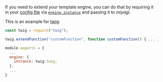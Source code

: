 If you need to extend your template engine, you can do that by requiring it in your [config file](/configuration/config-file) via [`engine.instance`](/configuration/options#engine) and passing it to _miyagi_.

This is an example for [twig](github.com/twigjs/twig.js/):

```js
const twig = require("twig");

twig.extendFunction("customFunction", function customFunction() { ... });

module.exports = {
  ...
  engine: {
    instance: twig.twig,
  },
  ...
}
```
